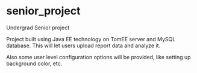 # senior_project
Undergrad Senior project 

Project built using Java EE technology on TomEE server and MySQL database. 
This will let users upload report data and analyze it. 

Also some user level configuration options will be provided, like setting up background color, etc.
